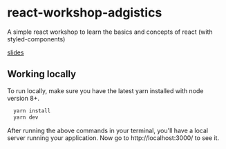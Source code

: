# react-workshop-adgistics

A simple react workshop to learn the basics and concepts of react (with styled-components)

[slides](https://slides.com/silverlight513/react#/)

## Working locally

To run locally, make sure you have the latest yarn installed with node version 8+.

```sh
  yarn install
  yarn dev
```

After running the above commands in your terminal, you'll have a local server running your application. Now go to http://localhost:3000/ to see it.
